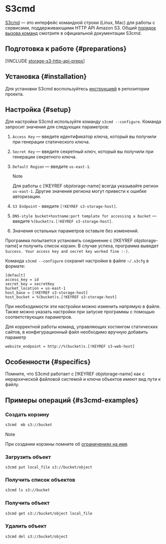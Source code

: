 # S3cmd

[S3cmd](https://s3tools.org/s3cmd) — это интерфейс командной строки (Linux, Mac) для работы с сервисами, поддерживающими HTTP API Amazon S3. Общий [порядок вызова команд](https://s3tools.org/usage) смотрите в официальной документации S3cmd.

## Подготовка к работе {#preparations}

[!INCLUDE [storage-s3-http-api-preps](../_includes_service/storage-s3-http-api-preps.md)]

## Установка {#installation}

Для установки S3cmd воспользуйтесь [инструкцией](https://github.com/s3tools/s3cmd/blob/master/INSTALL) в репозитории проекта.

## Настройка {#setup}

Для настройки S3cmd используйте команду `s3cmd --configure`. Команда запросит значения для следующих параметров:

1. `Access Key` — введите идентификатор ключа, который вы получили при генерации статического ключа.
1. `Secret Key` — введите секретный ключ, который вы получили при генерации секретного ключа.
1. `Default Region` — введите `us-east-1`.
   
   > [!NOTE]
   >
   > Для работы с [!KEYREF objstorage-name] всегда указывайте регион `us-east-1`. Другие значения региона могут привести к ошибке авторизации.
   >
1. `S3 Endpoint` - введите `[!KEYREF s3-storage-host]`.
1. `DNS-style bucket+hostname:port template for accessing a bucket` — введите  `%(bucket)s.[!KEYREF s3-storage-host]`.
1. Значения остальных параметров оставьте без изменений.

Программа попытается установить соединение с [!KEYREF objstorage-name] и получить список корзин. В случае успеха, программа выведет `Success. Your access key and secret key worked fine :-)`.

Команда `s3cmd --configure` сохранит настройки в файле `~/.s3cfg` в формате:

```
[default]
access_key = id
secret_key = secretKey
bucket_location = us-east-1
host_base = [!KEYREF s3-storage-host]
host_bucket = %(bucket)s.[!KEYREF s3-storage-host]
```

При необходимости эти настройки можно изменить напрямую в файле. Также можно указать настройки при запуске программы с помощью соответствующих параметров.

Для корректной работы команд, управляющих хостингом статических сайтов, в конфигурационный файл необходимо вручную добавить параметр

```
website_endpoint = http://%(bucket)s.[!KEYREF s3-web-host]
```

## Особенности {#specifics}

Помните, что S3cmd работает с [!KEYREF objstorage-name] как с иерархической файловой системой и ключи объектов имеют вид пути к файлу.

## Примеры операций {#s3cmd-examples}

### Создать корзину

   ```bash
   s3cmd  mb s3://bucket
   ```
   
> [!NOTE]
>
> При создании корзины помните об [ограничениях на имя](../concepts/bucket.md#naming).

### Загрузить объект

```
s3cmd put local_file s3://bucket/object
```

### Получить список объектов

```bash
s3cmd ls s3://bucket
```

### Получить объект

```bash
s3cmd get s3://bucket/object local_file
```

### Удалить объект

```bash
s3cmd del s3://bucket/object
```
